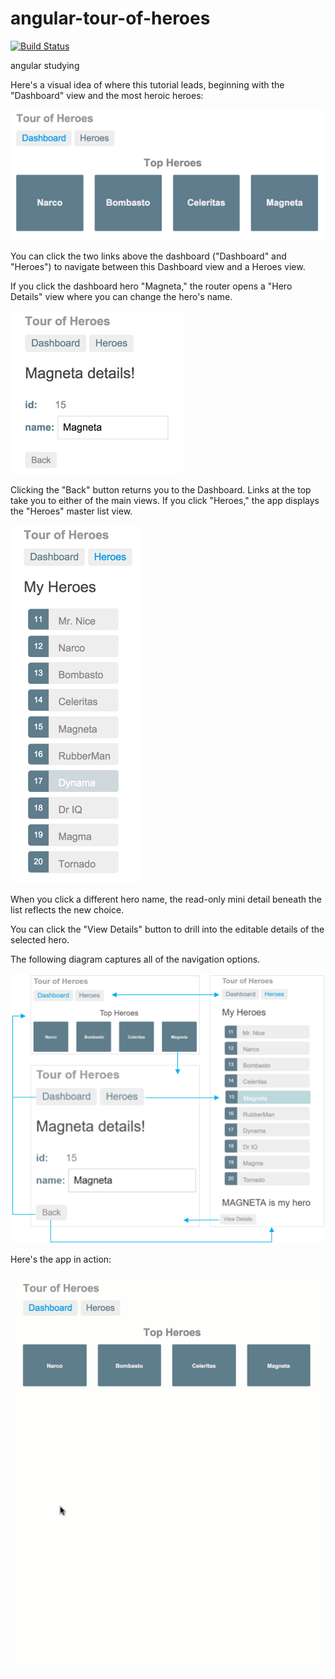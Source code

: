 # angular-tour-of-heroes

[![Build Status](https://travis-ci.org/BigSnow1/angular-tour-of-heroes.svg?branch=master)](https://travis-ci.org/BigSnow1/angular-tour-of-heroes)

angular studying

Here's a visual idea of where this tutorial leads, beginning with the "Dashboard" view and the most heroic heroes:

[![Image text](https://github.com/BigSnow1/angular-tour-of-heroes/blob/master/img-storage/heroes-dashboard-1.png)](https://github.com/BigSnow1/angular-tour-of-heroes/blob/master/img-storage/heroes-dashboard-1.png)

You can click the two links above the dashboard ("Dashboard" and "Heroes") to navigate between this Dashboard view and a Heroes view.

If you click the dashboard hero "Magneta," the router opens a "Hero Details" view where you can change the hero's name.

[![Image text](https://github.com/BigSnow1/angular-tour-of-heroes/blob/master/img-storage/hero-details-1.png)](https://github.com/BigSnow1/angular-tour-of-heroes/blob/master/img-storage/hero-details-1.png)

Clicking the "Back" button returns you to the Dashboard. Links at the top take you to either of the main views. If you click "Heroes," the app displays the "Heroes" master list view.

[![Image text](https://github.com/BigSnow1/angular-tour-of-heroes/blob/master/img-storage/heroes-list-2.png)](https://github.com/BigSnow1/angular-tour-of-heroes/blob/master/img-storage/heroes-list-2.png)

When you click a different hero name, the read-only mini detail beneath the list reflects the new choice.

You can click the "View Details" button to drill into the editable details of the selected hero.

The following diagram captures all of the navigation options.

[![Image text](https://github.com/BigSnow1/angular-tour-of-heroes/blob/master/img-storage/nav-diagram.png)](https://github.com/BigSnow1/angular-tour-of-heroes/blob/master/img-storage/nav-diagram.png)

Here's the app in action:

[![Image text](https://github.com/BigSnow1/angular-tour-of-heroes/blob/master/img-storage/toh-anim.gif)](https://github.com/BigSnow1/angular-tour-of-heroes/blob/master/img-storage/toh-anim.gif)


